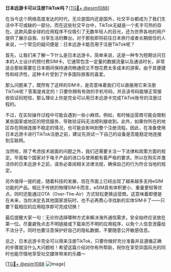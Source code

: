 **日本远游卡可以注册TikTok吗？**[[TG💪+ @esim1088](https://t.me/s/esim1088)]

在当今这个网络高度发达的时代，无论是国内还是国外，社交平台都成为了我们生活中不可或缺的一部分。而在这些社交平台中，TikTok无疑是一个炙手可热的存在。这款风靡全球的应用程序不仅吸引了无数年轻人的目光，还为世界各地的用户提供了展示自我、分享生活的舞台。对于那些即将前往日本旅行或者长期居住的人来说，一个常见的疑问便是：日本远游卡能否用于注册TikTok呢？

首先，让我们来了解一下什么是日本远游卡。简单来说，这是一种专为短期访问日本的人士设计的预付费SIM卡。它通常包含一定量的数据流量以及通话时长，非常适合那些需要在日本期间保持通讯畅通但又不想花费太多成本的游客。由于其便捷性和经济性，这种卡片受到了许多国际旅客的喜爱。

那么问题来了，既然有了这样的SIM卡，是否意味着我们可以直接用它来注册TikTok呢？答案是肯定的！只要你拥有有效的手机号码，并且该号码能够正常接收验证码短信，那么理论上你是完全可以用日本远游卡完成TikTok账号的注册过程的。

不过，在实际操作过程中可能会遇到一些小麻烦。例如，有时候运营商可能会限制某些国家或地区的短信服务，导致验证码无法顺利接收到。此外，如果你所在的地区存在网络连接不稳定的情况，也可能会影响到整个注册流程。因此，在准备使用日本远游卡进行TikTok注册之前，建议先测试一下自己的设备是否能稳定地连接到互联网。

当然啦，除了考虑技术层面的问题之外，我们还需要关注一下法律和政策方面的规定。毕竟每个国家对于电子产品的进口与使用都有着严格的要求。所以在购买并激活你的日本远游卡之前，请务必查阅相关法律法规，确保自己的行为符合当地的规定。

另外值得一提的是，随着科技的发展，现在市面上已经出现了越来越多支持eSIM功能的产品。相比于传统的物理SIM卡而言，eSIM具有体积更小、重量更轻等优点，同时还能通过OTA（Over-The-Air）方式轻松更换运营商。这意味着即便是在未来，当你决定去其他国家游玩时，也不必再费心寻找新的实体SIM卡了——只要下载相应的应用程序即可完成切换！

最后提醒大家一句：无论你选择哪种方式来解决海外通信需求，安全始终应该放在第一位。尽量避免点击不明链接或下载来历不明的应用程序，以免个人信息泄露给不法分子。同时也要注意保护好自己的隐私数据，不要随意公开敏感信息。

总之，日本远游卡完全可以用来注册TikTok，只要你做好充分准备并且遵循正确的步骤就没什么大问题啦！希望这篇介绍对你有所帮助，祝你在享受异国风光的同时也能尽情地享受社交媒体带来的乐趣～ 

[[TG💪+ @esim1088](https://t.me/s/esim1088) ![Image](https://i.postimg.cc/4NQfJmqS/Snipaste-2025-05-13-00-14-12.png)]